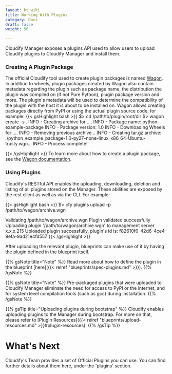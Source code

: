 ```yaml
---
layout: bt_wiki
title: Working With Plugins
category: Docs
draft: false
weight: 50

---
```


Cloudify Manager exposes a plugins API used to allow users to upload Cloudify plugins to Cloudify Manager and install them.

### Creating A Plugin Package

The official Cloudify tool used to create plugin packages is named [Wagon](https://github.com/cloudify-cosmo/wagon). In addition to wheels, plugin packages created by Wagon also contain metadata regarding the plugin such as package name, the distribution the plugin was compiled on (if not Pure Python), plugin package version and more.
The plugin's metadata will be used to determine the compatibility of the plugin with the host it is about to be installed on. Wagon allows creating packages directly from PyPI or using the actual plugin source code, for example:
{{< gsHighlight  bash  >}}
$> cd /path/to/plugin/root/dir
$> wagon create -s .
   INFO - Creating archive for ....
   INFO - Package name: python-example-package
   INFO - Package version: 1.0
   INFO - Downloading Wheels for ....
   INFO - Removing previous archive...
   INFO - Creating tar.gz archive: ./python_example_package-1.0-py27-none-linux_x86_64-Ubuntu-trusty.wgn...
   INFO - Process complete!

{{< /gsHighlight >}}
To learn more about how to create a plugin package, see the [Wagon documentation](https://github.com/cloudify-cosmo/wagon).

### Using Plugins

Cloudify's RESTful API enables the uploading, downloading, deletion and listing of all plugins stored on the Manager. These abilities are exposed by the rest client as well as via the CLI. For example:

{{< gsHighlight  bash  >}}
$> cfy plugins upload -p /path/to/wagon/archive.wgn

   Validating /path/to/wagon/archive.wgn
   Plugin validated successfully
   Uploading plugin '/path/to/wagon/archive.wgn' to management server x.x.x.215
   Uploaded plugin successfully, plugin's id is: f82610f0-42d6-4ce4-9efa-9ad21e4fd557
{{< /gsHighlight >}}

After uploading the relevant plugin, blueprints can make use of it by having the plugin defined in the blueprint itself.


{{% gsNote title="Note" %}}
Read more about how to define the plugin in the blueprint [here]({{< relref "blueprints/spec-plugins.md" >}}).
{{% /gsNote %}}

{{% gsNote title="Note" %}}
Pre-packaged plugins that were uploaded to Cloudify Manager eliminate the need for access to PyPI or the internet, and for system level compilation tools (such as gcc) during installation.
{{% /gsNote %}}

{{% gsTip title="Uploading plugins during bootstrap" %}}
Cloudify enables uploading plugins to the Manager during bootstrap. For more on that, please refer to [Plugin Resources]({{< relref "blueprints/upload-resources.md" >}}#plugin-resources).
{{% /gsTip %}}

# What's Next

Cloudify's Team provides a set of Official Plugins you can use. You can find further details about them here, under the 'plugins' section.
